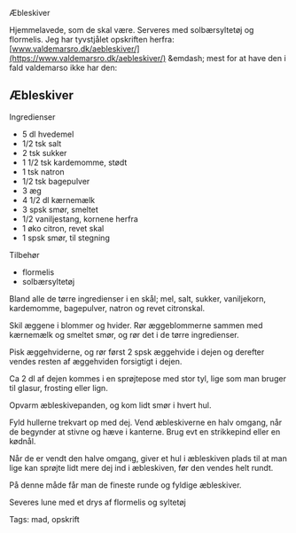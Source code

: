 Æbleskiver

Hjemmelavede, som de skal være. Serveres med solbærsyltetøj og flormelis. Jeg har tyvstjålet opskriften 
herfra: [www.valdemarsro.dk/aebleskiver/](https://www.valdemarsro.dk/aebleskiver/) &emdash; mest for at have
den i fald valdemarso ikke har den:

## Æbleskiver

Ingredienser

* 5 dl hvedemel
* 1/2 tsk salt
* 2 tsk sukker
* 1 1/2 tsk kardemomme, stødt
* 1 tsk natron
* 1/2 tsk bagepulver
* 3 æg
* 4 1/2 dl kærnemælk
* 3 spsk smør, smeltet
* 1/2 vaniljestang, kornene herfra
* 1 øko citron, revet skal
* 1 spsk smør, til stegning

Tilbehør

* flormelis
* solbærsyltetøj

Bland alle de tørre ingredienser i en skål; mel, salt, sukker, vaniljekorn, kardemomme, bagepulver, natron og revet citronskal.

Skil æggene i blommer og hvider. Rør æggeblommerne sammen med kærnemælk og smeltet smør, og rør det i de tørre ingredienser.

Pisk æggehviderne, og rør først 2 spsk æggehvide i dejen og derefter vendes resten af æggehviden forsigtigt i dejen.

Ca 2 dl af dejen kommes i en sprøjtepose med stor tyl, lige som man bruger til glasur, frosting eller lign.

Opvarm æbleskivepanden, og kom lidt smør i hvert hul.

Fyld hullerne trekvart op med dej. Vend æbleskiverne en halv omgang, når de begynder at stivne og hæve i kanterne. Brug evt en strikkepind eller en kødnål.

Når de er vendt den halve omgang, giver et hul i æbleskiven plads til at man lige kan sprøjte lidt mere dej ind i æbleskiven, før den vendes helt rundt.

På denne måde får man de fineste runde og fyldige æbleskiver.

Severes lune med et drys af flormelis og syltetøj

Tags: mad, opskrift

